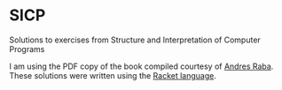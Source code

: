 # SICP
 Solutions to exercises from Structure and Interpretation of Computer Programs

I am using the PDF copy of the book compiled courtesy of [Andres Raba](https://github.com/sarabander/sicp-pdf).
These solutions were written using the [Racket language](https://www.racket-lang.org/).